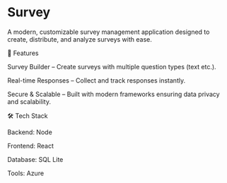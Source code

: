 # Survey

A modern, customizable survey management application designed to create, distribute, and analyze surveys with ease.

🚀 Features

Survey Builder – Create surveys with multiple question types (text etc.).


Real-time Responses – Collect and track responses instantly.


Secure & Scalable – Built with modern frameworks ensuring data privacy and scalability.

🛠️ Tech Stack

Backend: Node

Frontend: React 

Database: SQL Lite

Tools:  Azure
